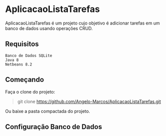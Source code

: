 # AplicacaoListaTarefas

AplicacaoListaTarefas é um projeto cujo objetivo é adicionar tarefas em um banco de dados usando operações CRUD.

## Requisitos

    Banco de Dados SQLite    
    Java 8   
    Netbeans 8.2 
    
## Começando

Faça o clone do projeto:
> git clone https://github.com/Angelo-Marcos/AplicacaoListaTarefas.git

Ou baixe a pasta compactada do projeto.

## Configuração Banco de Dados

